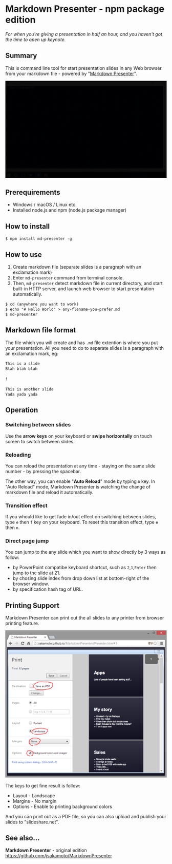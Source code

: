 # Markdown Presenter - npm package edition

*For when you're giving a presentation in half an hour, and you haven't got the time to open up keynote.*

## Summary

This is command line tool for start presentation slides in any Web browser from your markdown file - powered by "[Markdown Presenter](https://github.com/jsakamoto/MarkdownPresenter)".

![How to start 'md-presenter'](asset/how-to-start-md-presenter.gif)

## Prerequirements

- Windows / macOS / Linux etc.
- Installed node.js and npm (node.js package manager)

## How to install

```shell
$ npm install md-presenter -g
```

## How to use

1. Create markdown file (separate slides is a paragraph with an exclamation mark)
2. Enter `md-presenter` command from terminal console.
3. Then, `md-presenter` detect markdown file in current directory, and start built-in HTTP server, and launch web browser to start presentation automatically. 

```shell
$ cd (anywhere you want to work)
$ echo "# Hello World" > any-flename-you-prefer.md
$ md-presenter
```

## Markdown file format

The file which you will create and has `.md` file extention is where you put your presentation. All you need to do to separate slides is a paragraph with an exclamation mark, eg:

```
This is a slide
Blah blah blah

!

This is another slide
Yada yada yada
```

## Operation

### Switching between slides

Use the **arrow keys** on your keyboard or **swipe horizontally** on touch screen to switch between slides.

### Reloading

You can reload the presentation at any time - staying on the same slide number - by pressing the spacebar.

The other way, you can enable "**Auto Reload**" mode by typing `A` key.
In "Auto Reload" mode, Markdown Presenter is watching the change of markdown file and reload it automatically.

### Transition effect

If you whould like to get fade in/out effect on switching between slides, type `e` then `f` key on your keyboard.
To reset this transition effect, type `e` then `n`.

### Direct page jump

You can jump to the any slide which you want to show directly by 3 ways as follow:

- by PowerPoint compatibe keyboard shortcut, such as `2`,`1`,`Enter` then jump to the slide at 21.
- by chosing slide index from drop down list at bottom-right of the browser window.
- by specification hash tag of URL.

## Printing Support

Markdown Presenter can print out the all slides to any printer from browser printing feature.

![printing](asset/printing.png)

The keys to get fine result is follow:

- Layout - Landscape
- Margins - No margin
- Options - Enable to printing background colors

And you can print out as a PDF file, so you can also upload and publish your slides to "slideshare.net".

## See also...

**Markdown Presenter** - original edition  
https://github.com/jsakamoto/MarkdownPresenter